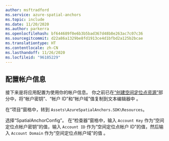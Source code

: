 ```yaml
---
author: msftradford
ms.service: azure-spatial-anchors
ms.topic: include
ms.date: 11/20/2020
ms.author: parkerra
ms.openlocfilehash: bf644689f0e6b3b5bad367d48b8e263ac7c07c36
ms.sourcegitcommit: d22a86a1329be8fd1913ce4d1bfbd2a125b2bcae
ms.translationtype: HT
ms.contentlocale: zh-CN
ms.lasthandoff: 11/26/2020
ms.locfileid: "96185229"
---
```

## <a name="configure-the-account-information"></a>配置帐户信息

接下来是将应用配置为使用你的帐户信息。 你之前已在[“创建空间定位点资源”](#create-a-spatial-anchors-resource)部分中，将“帐户密钥”、“帐户 ID”和“帐户域”值复制到文本编辑器中  。

在“项目”窗格中，转到 `Assets\AzureSpatialAnchors.SDK\Resources`。 

选择“SpatialAnchorConfig”。 在“检查器”窗格中，输入 `Account Key` 作为“空间定位点帐户密钥”的值，输入 `Account ID` 作为“空间定位点帐户 ID”的值，然后输入 `Account Domain` 作为“空间定位点帐户域”的值   。
